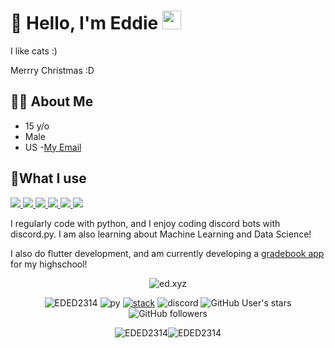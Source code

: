 # 👋 Hello, I'm Eddie <img src="https://raw.githubusercontent.com/EDED2314/EDED2314/master/typing-laptop.gif" width="30px">
I like cats :)

Merrry Christmas  :D

## 🙋‍♂️ About Me
- 15 y/o
- Male
- US
-[My Email](mailto:eddietang2314@gmail.com)

## 🚀What I use
<p align="left"> 
    <a href="" target="_blank"> <img src="https://img.icons8.com/color/48/000000/python.png"/> </a> 
    <a href=""> <img src="https://img.icons8.com/color/48/flutter.png"/> 
    <a href="https://git-scm.com/" target="_blank"> <img src="https://img.icons8.com/color/48/000000/git.png"/> </a>
    <a href="https://www.jetbrains.com/pycharm/" target="_blank"> <img src="https://img.icons8.com/color/48/000000/pycharm.png"/> </a> 
    <a href=""> <img src="https://img.icons8.com/color/48/visual-studio-code-2019.png"/> </a>
    <a href=""> <img src="https://img.icons8.com/color/48/linux--v1.png"/> </a>
    </a>
    

I regularly code with python, and I enjoy coding discord bots with discord.py. I am also learning about Machine Learning and Data Science!
    
I also do flutter development, and am currently developing a [gradebook app](https://github.com/Zenesus) for my highschool!
  

  
<p align="center">
    <img src="https://github-profile-trophy.vercel.app/?username=EDED2314&theme=discord" alt="ed.xyz" />   
          </p> 
          
<p align="center"> 
  <img src="https://komarev.com/ghpvc/?username=EDED23147575&label=Profile Visitors&color=001eff" alt="EDED2314" />
  <img src="https://img.shields.io/badge/Knows-Python-yellow/?logo=python&color=yellow" alt="py">
  <a href="https://stackoverflow.com/users/16401820/eddie-tang?tab=profile" target="blank"><img src="https://img.shields.io/badge/Uses-stackoverflow-blue/?logo=stackoverflow&logoColor=warning&color=ef8236" alt="stack"></a>
  <img src="https://img.shields.io/badge/Uses-Discord-blue/?logo=discord&logoColor=warning&color=7289DA" alt="discord">
  <img alt="GitHub User's stars" src="https://img.shields.io/github/stars/EDED2314?color=yellow&label=User%20Stars&logo=github&logoColor=yellow">
  <img alt="GitHub followers" src="https://img.shields.io/github/followers/EDED2314?color=g&label=User%20Followers&logo=github">
</p>

<p align="center"><img src="https://github-readme-stats.vercel.app/api?username=EDED2314&show_icons=true&theme=dark&locale=en" alt="EDED2314" /><img  src="https://github-readme-stats.vercel.app/api/top-langs?username=EDED2314&show_icons=true&theme=dark&locale=en&langs_count=10&layout=compact" alt="EDED2314" /></p>








<!---


- 👋 Hi, I’m @EDED2314 - or Eddie 
- 👀 I’m interested in ... Machine Learning!
- 🌱 I’m currently learning ... Machine learning
- 💞️ I’m looking to collaborate on ... 
- 📫 How to reach me ... eddietang2314@gmail.com


EDED2314/EDED2314 is a ✨ special ✨ repository because its `README.md` (this file) appears on your GitHub profile.
You can click the Preview link to take a look at your changes.
--->
